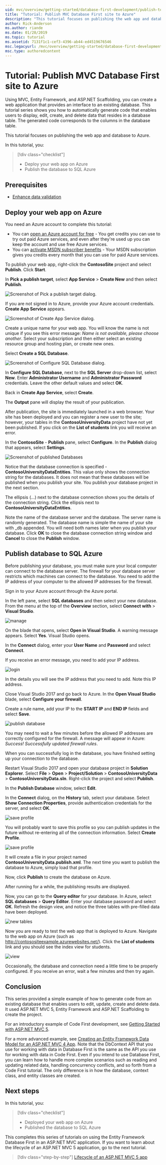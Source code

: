 ```yaml
---
uid: mvc/overview/getting-started/database-first-development/publish-to-azure
title: "Tutorial: Publish MVC Database First site to Azure"
description: "This tutorial focuses on publishing the web app and database to Azure."
author: Rick-Anderson
ms.author: riande
ms.date: 01/28/2019
ms.topic: tutorial
ms.assetid: 7131f1c1-cef3-4396-ab44-ed4519676546
msc.legacyurl: /mvc/overview/getting-started/database-first-development/publish-to-azure
msc.type: authoredcontent
---
```


# Tutorial: Publish MVC Database First site to Azure

Using MVC, Entity Framework, and ASP.NET Scaffolding, you can create a web application that provides an interface to an existing database. This tutorial series shows you how to automatically generate code that enables users to display, edit, create, and delete data that resides in a database table. The generated code corresponds to the columns in the database table.

This tutorial focuses on publishing the web app and database to Azure.

In this tutorial, you:

> [!div class="checklist"]
> * Deploy your web app on Azure
> * Publish the database to SQL Azure

## Prerequisites

* [Enhance data validation](enhancing-data-validation.md)

## Deploy your web app on Azure

You need an Azure account to complete this tutorial:

- You can [open an Azure account for free](https://azure.microsoft.com/pricing/free-trial/?WT.mc_id=A261C142F) - You get credits you can use to try out paid Azure services, and even after they're used up you can keep the account and use free Azure services.
- You can [activate MSDN subscriber benefits](https://azure.microsoft.com/pricing/member-offers/msdn-benefits-details/?WT.mc_id=A261C142F) - Your MSDN subscription gives you credits every month that you can use for paid Azure services.

To publish your web app, right-click the **ContosoSite** project and select **Publish**. Click **Start**.

In **Pick a publish target**, select **App Service** > **Create New** and then select **Publish**.

![Screenshot of Pick a publish target dialog.](publish-to-azure/_static/image2.png)

If you are not signed in to Azure, provide your Azure account credentials. **Create App Service** appears.

![Screenshot of Create App Service dialog.](publish-to-azure/_static/image3.png)

Create a unique name for your web app. You will know the name is not unique if you see this error message: *Name is not available, please choose another*. Select your subscription and then either select an existing resource group and hosting plan, or create new ones.

Select **Create a SQL Database**.

![Screenshot of Configure SQL Database dialog.](publish-to-azure/_static/image4.png)

In **Configure SQL Database**, next to the **SQL Server** drop-down list, select **New**. Enter **Administrator Username** and **Administrator Password** credentials. Leave the other default values and select **OK**.

Back in **Create App Service**, select **Create**.

The **Output** pane will display the result of your publication.

After publication, the site is immediately launched in a web browser. Your site has been deployed and you can register a new user to the site; however, your tables in the **ContosoUniversityData** project have not yet been published. If you click on the **List of students** link you will receive an error.

In the **ContosoSite** - **Publish** pane, select **Configure**. In the **Publish** dialog that appears, select **Settings**.

![Screenshot of published Databases](publish-to-azure/_static/image5.png)

Notice that the database connection is specified - **ContosoUniversityDataEntities**. This value only shows the connection string for the databases. It does not mean that these databases will be published when you publish your site. You publish your database project in the next section.

The ellipsis (...) next to the database connection shows you the details of the connection string. Click the ellipsis next to **ContosoUniversityDataEntities**.

Note the name of the database server and the database. The server name is randomly generated. The database name is simple the name of your site with _db appended. You will need both names later when you publish your database.
Click **OK** to close the database connection string window and **Cancel** to close the **Publish** window.

## Publish database to SQL Azure

Before publishing your database, you must make sure your local computer can connect to the database server. The firewall for your database server restricts which machines can connect to the database. You need to add the IP address of your computer to the allowed IP addresses for the firewall.

Sign in to your Azure account through the Azure portal.

In the left pane, select **SQL databases** and then select your new database. From the menu at the top of the **Overview** section, select **Connect with** > **Visual Studio**.

![manage](publish-to-azure/_static/image10.png)

On the blade that opens, select **Open in Visual Studio**. A warning message appears. Select **Yes**. Visual Studio opens.

In the **Connect** dialog, enter your **User Name** and **Password** and select **Connect**.

If you receive an error message, you need to add your IP address.

![login](publish-to-azure/_static/image12.png)

In the details you will see the IP address that you need to add. Note this IP address.

Close Visual Studio 2017 and go back to Azure. In the **Open Visual Studio** blade, select **Configure your firewall**.

Create a rule name, add your IP to the **START IP** and **END IP** fields and select **Save**.

![publish database](publish-to-azure/_static/image13.png)

You may need to wait a few minutes before the allowed IP addresses are correctly configured for the firewall. A message will appear in Azure: *Success! Successfully updated firewall rules*.

When you can successfully log in the database, you have finished setting up your connection to the database.

Restart Visual Studio 2017 and open your database project in **Solution Explorer**. Select **File** > **Open** > **Project/Solution** > **ContosoUniversityData** > **ContosoUniversityData.sln**.  Right-click the project and select **Publish**.

In the **Publish Database** window, select **Edit**.

In the **Connect** dialog, on the **History** tab, select your database. Select **Show Connection Properties**, provide authentication credentials for the server, and select **OK**.

![save profile](publish-to-azure/_static/image18.png)

You will probably want to save this profile so you can publish updates in the future without re-entering all of the connection information. Select **Create Profile**.

![save profile](publish-to-azure/_static/image19.png)

It will create a file in your project named **ContosoUniversityData.publish.xml**. The next time you want to publish the database to Azure, simply load that profile.

Now, click **Publish** to create the database on Azure.

After running for a while, the publishing results are displayed.

Now, you can go to the **Query editor** for your database. In Azure, select **SQL databases** > **Query Editor**. Enter your database password and select **OK**.  Refresh the design view, and notice the three tables with pre-filled data have been deployed.

![new tables](publish-to-azure/_static/image22.png)

Now you are ready to test the web app that is deployed to Azure. Navigate to the web app on Azure (such as http://contosositeexample.azurewebsites.net/). Click the **List of students** link and you should see the index view for students.

![view](publish-to-azure/_static/image23.png)

Occasionally, the database and connection need a little time to be properly configured. If you receive an error, wait a few minutes and then try again.

## Conclusion

This series provided a simple example of how to generate code from an existing database that enables users to edit, update, create and delete data. It used ASP.NET MVC 5, Entity Framework and ASP.NET Scaffolding to create the project.

For an introductory example of Code First development, see [Getting Started with ASP.NET MVC 5](../introduction/getting-started.md).

For a more advanced example, see [Creating an Entity Framework Data Model for an ASP.NET MVC 4 App](../getting-started-with-ef-using-mvc/creating-an-entity-framework-data-model-for-an-asp-net-mvc-application.md). Note that the DbContext API that you use for working with data in Database First is the same as the API you use for working with data in Code First. Even if you intend to use Database First, you can learn how to handle more complex scenarios such as reading and updating related data, handling concurrency conflicts, and so forth from a Code First tutorial. The only difference is in how the database, context class, and entity classes are created.

## Next steps

In this tutorial, you:

> [!div class="checklist"]
> * Deployed your web app on Azure
> * Published the database to SQL Azure

This completes this series of tutorials on using the Entity Framework Database First in an ASP.NET MVC application. If you want to learn about the lifecycle of an ASP.NET MVC 5 application, go to the next tutorial.
> [!div class="step-by-step"]
> [Lifecycle of an ASP.NET MVC 5 app](../lifecycle-of-an-aspnet-mvc-5-application.md)